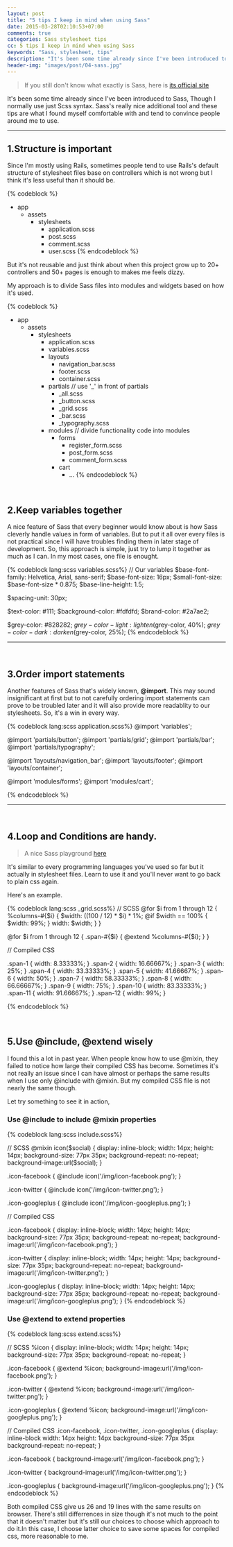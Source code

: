 ```yaml
---
layout: post
title: "5 tips I keep in mind when using Sass"
date: 2015-03-28T02:10:53+07:00
comments: true
categories: Sass stylesheet tips
cc: 5 tips I keep in mind when using Sass
keywords: "Sass, stylesheet, tips"
description: "It's been some time already since I've been introduced to Sass, Though I normally use just Scss syntax. Sass's really nice additional tool and these tips are what I found myself comfortable with and tend to convince people around me to use..."
header-img: "images/post/04-sass.jpg"
---
```


>If you still don't know what exactly is Sass, here is [its official site](http://Sass-lang.org)

It's been some time already since I've been introduced to Sass, Though I normally use just Scss syntax. Sass's really nice additional tool and these tips are what I found myself comfortable with and tend to convince people around me to use.


*******


1.Structure is important
-----------------------
Since I'm mostly using Rails, sometimes people tend to use Rails's default structure of stylesheet files base on controllers which is not wrong but I think it's less useful than it should be.

{% codeblock %}
- app
  + assets
    * stylesheets
      - application.scss
      - post.scss
      - comment.scss
      - user.scss
{% endcodeblock %}

But it's not reusable and just think about when this project grow up to 20+ controllers and 50+ pages is enough to makes me feels dizzy.


My approach is to divide Sass files into modules and widgets based on how it's used.

{% codeblock %}
- app
  + assets
    * stylesheets
      - application.scss
      - variables.scss
      - layouts
        * navigation_bar.scss
        * footer.scss
        * container.scss
      - partials // use '_' in front of partials
        * _all.scss
        * _button.scss
        * _grid.scss
        * _bar.scss
        * _typography.scss
      - modules // divide functionality code into modules
        * forms
          - register_form.scss
          - post_form.scss
          - comment_form.scss
        * cart
          - ...
{% endcodeblock %}

&nbsp;


2.Keep variables together
------------------------

A nice feature of Sass that every beginner would know about is how Sass cleverly handle values in form of variables. But to put it all over every files is not practical since I will have troubles finding them in later stage of development. So, this approach is simple, just try to lump it together as much as I can. In my most cases, one file is enought.

{% codeblock lang:scss variables.scss%}
// Our variables
$base-font-family: Helvetica, Arial, sans-serif;
$base-font-size:   16px;
$small-font-size:  $base-font-size * 0.875;
$base-line-height: 1.5;

$spacing-unit:     30px;

$text-color:       #111;
$background-color: #fdfdfd;
$brand-color:      #2a7ae2;

$grey-color:       #828282;
$grey-color-light: lighten($grey-color, 40%);
$grey-color-dark:  darken($grey-color, 25%);
{% endcodeblock %}

******
&nbsp;


3.Order import statements
-----------------------

Another features of Sass that's widely known, **@import**.
This may sound insignificant at first but to not carefully ordering import statements can prove to be troubled later and it will also provide more readablity to our stylesheets. So, it's a win in every way.

{% codeblock lang:scss application.scss%}
@import 'variables';

@import 'partials/button';
@import 'partials/grid';
@import 'partials/bar';
@import 'partials/typography';

@import 'layouts/navigation_bar';
@import 'layouts/footer';
@import 'layouts/container';

@import 'modules/forms';
@import 'modules/cart';

{% endcodeblock %}
******
&nbsp;

4.Loop and Conditions are handy.
---------------------------------
> A nice Sass playground [here](http://Sassmeister.com)


It's similar to every programming languages you've used so far but it actually in stylesheet files. Learn to use it and you'll never want to go back to plain css again.

Here's an example.

{% codeblock lang:scss _grid.scss%}
// SCSS
@for $i from 1 through 12 {
  %columns-#{$i} {
    $width: ((100 / 12) * $i) * 1%;
    @if $width == 100% {
      $width: 99%;
    }
    width: $width;
  }
}

@for $i from 1 through 12 {
  .span-#{$i} {
    @extend %columns-#{$i};
  }
}


// Compiled CSS

.span-1 {
  width: 8.33333%;
}
.span-2 {
  width: 16.66667%;
}
.span-3 {
  width: 25%;
}
.span-4 {
  width: 33.33333%;
}
.span-5 {
  width: 41.66667%;
}
.span-6 {
  width: 50%;
}
.span-7 {
  width: 58.33333%;
}
.span-8 {
  width: 66.66667%;
}
.span-9 {
  width: 75%;
}
.span-10 {
  width: 83.33333%;
}
.span-11 {
  width: 91.66667%;
}
.span-12 {
  width: 99%;
}


{% endcodeblock %}

&nbsp;
    

5.Use @include, @extend wisely
-----------------------------

I found this a lot in past year. When people know how to use @mixin, they failed to notice how large their compiled CSS has become. Sometimes it's not really an issue since I can have almost or perhaps the same results when I use only @include with @mixin. But my compiled CSS file is not nearly the same though.

Let try something to see it in action,


### Use @include to include @mixin properties
{% codeblock lang:scss include.scss%}

// SCSS
@mixin icon($social) {
  display: inline-block;
  width: 14px;
  height: 14px;
  background-size: 77px 35px;
  background-repeat: no-repeat;
  background-image:url($social);
}
 
.icon-facebook {
  @include icon('/img/icon-facebook.png');
}
 
.icon-twitter {
  @include icon('/img/icon-twitter.png');
}

.icon-googleplus {
  @include icon('/img/icon-googleplus.png');
}

// Compiled CSS
 
.icon-facebook {
  display: inline-block;
  width: 14px;
  height: 14px;
  background-size: 77px 35px;
  background-repeat: no-repeat;
  background-image:url('/img/icon-facebook.png');
}
 
.icon-twitter {
  display: inline-block;
  width: 14px;
  height: 14px;
  background-size: 77px 35px;
  background-repeat: no-repeat;
  background-image:url('/img/icon-twitter.png');
}

.icon-googleplus {
  display: inline-block;
  width: 14px;
  height: 14px;
  background-size: 77px 35px;
  background-repeat: no-repeat;
  background-image:url('/img/icon-googleplus.png');
}
{% endcodeblock %}
&nbsp;

### Use @extend to extend properties
{% codeblock lang:scss extend.scss%}

// SCSS
%icon {
  display: inline-block;
  width: 14px;
  height: 14px;
  background-size: 77px 35px;
  background-repeat: no-repeat;
}
 
.icon-facebook {
  @extend %icon;
  background-image:url('/img/icon-facebook.png');
}
 
.icon-twitter {
  @extend %icon;
  background-image:url('/img/icon-twitter.png');
}

.icon-googleplus {
  @extend %icon;
  background-image:url('/img/icon-googleplus.png');
}

// Compiled CSS
.icon-facebook, .icon-twitter, .icon-googleplus {
  display: inline-block
  width: 14px
  height: 14px
  background-size: 77px 35px
  background-repeat: no-repeat;
}
 
.icon-facebook {
  background-image:url('/img/icon-facebook.png');
}
 
.icon-twitter {
  background-image:url('/img/icon-twitter.png');
}

.icon-googleplus {
  background-image:url('/img/icon-googleplus.png');
}
{% endcodeblock %}


Both compiled CSS give us 26 and 19 lines with the same results on browser. There's still differrences in size though it's not much to the point that it doesn't matter but it's still our choices to choose which approach to do it.In this case, I choose latter choice to save some spaces for compiled css, more reasonable to me.
&nbsp;

